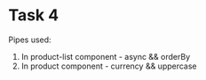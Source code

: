 # Task 4

Pipes used:
1. In product-list component - async && orderBy
2. In product component - currency && uppercase